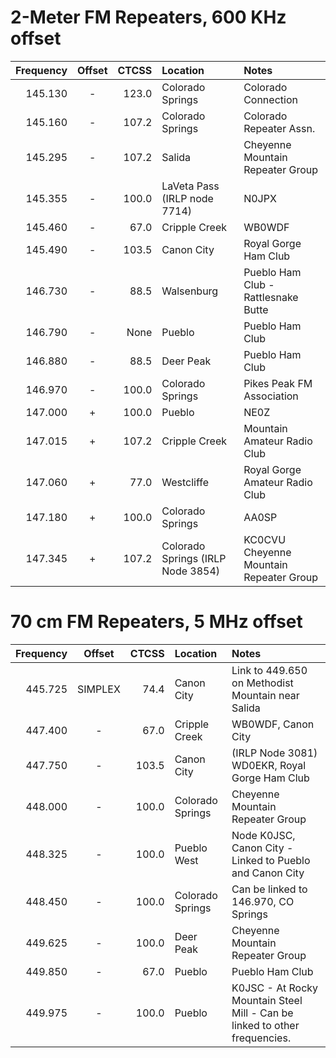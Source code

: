 2-Meter FM Repeaters, 600 KHz offset
====================================

|Frequency|Offset|CTCSS|Location|Notes|
|---------:|:-------:|-----:|:--------|:-------|
|145.130|-|123.0|Colorado Springs|Colorado Connection|
|145.160|-|107.2|Colorado Springs|Colorado Repeater Assn.|
|145.295|-|107.2|Salida|Cheyenne Mountain Repeater Group|
|145.355|-|100.0|LaVeta Pass (IRLP node 7714)|<span class="callsign">N0JPX</span>|
|145.460|-|67.0|Cripple Creek|<span class="callsign">WB0WDF</span>|
|145.490|-|103.5|Canon City|Royal Gorge Ham Club|
|146.730|-|88.5|Walsenburg|Pueblo Ham Club - Rattlesnake Butte|
|146.790|-|None|Pueblo|Pueblo Ham Club|
|146.880|-|88.5|Deer Peak|Pueblo Ham Club|
|146.970|-|100.0|Colorado Springs|Pikes Peak FM Association|
|147.000|+|100.0|Pueblo|<span class="callsign">NE0Z</span>|
|147.015|+|107.2|Cripple Creek|Mountain Amateur Radio Club|
|147.060|+|77.0|Westcliffe|Royal Gorge Amateur Radio Club|
|147.180|+|100.0|Colorado Springs|<span class="callsign">AA0SP</span>|
|147.345|+|107.2|Colorado Springs (IRLP Node 3854)|<span class="callsign">KC0CVU</span> Cheyenne Mountain Repeater Group|


70 cm FM Repeaters, 5 MHz offset
================================

|Frequency|Offset|CTCSS|Location|Notes|
|---------:|:-------:|-----:|:--------|:-------|
|445.725|SIMPLEX|74.4|Canon City|Link to 449.650 on Methodist Mountain near Salida|
|447.400|-|67.0|Cripple Creek|<span class="callsign">WB0WDF</span>, Canon City|
|447.750|-|103.5|Canon City|(IRLP Node 3081) <span class="callsign">WD0EKR</span>, Royal Gorge Ham Club|
|448.000|-|100.0|Colorado Springs|Cheyenne Mountain Repeater Group|
|448.325|-|100.0|Pueblo West|Node <span class="callsign">K0JSC</span>, Canon City - Linked to Pueblo and Canon City|
|448.450|-|100.0|Colorado Springs|Can be linked to 146.970, CO Springs|
|449.625|-|100.0|Deer Peak|Cheyenne Mountain Repeater Group|
|449.850|-|67.0|Pueblo|Pueblo Ham Club|
|449.975|-|100.0|Pueblo|<span class="callsign">K0JSC</span> - At Rocky Mountain Steel Mill - Can be linked to other frequencies.|
